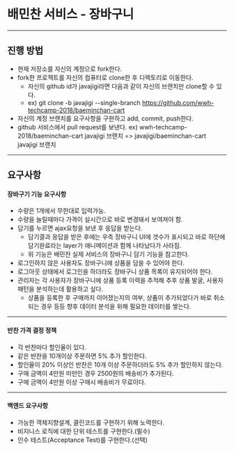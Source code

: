 # 배민찬 서비스 - 장바구니

---
## 진행 방법
* 현재 저장소를 자신의 계정으로 fork한다.
* fork한 프로젝트를 자신의 컴퓨터로 clone한 후 디렉토리로 이동한다.
  * 자신의 github id가 javajigi라면 다음과 같이 자신의 브랜치만 clone할 수 있다.
  * ex) git clone -b javajigi --single-branch https://github.com/wwh-techcamp-2018/baeminchan-cart
* 자신의 계정 브랜치를 요구사항을 구현하고 add, commit, push한다.
* github 서비스에서 pull request를 보낸다.
  ex) wwh-techcamp-2018/baeminchan-cart javajigi 브랜치 => javajigi/baeminchan-cart javajigi 브랜치

---
## 요구사항
#### 장바구기 기능 요구사항
* 수량은 1개에서 무한대로 입력가능. 
* 수량을 늘릴때마다 가격이 실시간으로 바로 변경돼서 보여져야 함. 
* 담기를 누르면 ajax요청을 보낸 후 응답을 받는다.
  * 담기결과 응답을 받은 후에는 우측 장바구니 UI에 갯수가 표시되고 바로 하단에 담기완료라는 layer가 애니메이션과 함께 나타났다가 사라짐.
  * 위 기능은 배민찬 실제 서비스의 장바구니 담기 기능을 참고한다.
* 로그인하지 않은 사용자도 장바구니에 상품을 담을 수 있어야 한다.
* 로그아웃 상태에서 로그인을 하더라도 장바구니 상품 목록이 유지되어야 한다.
* 관리자는 각 사용자가 장바구니에 상품 등록 이력을 추적해 추후 상품 발굴, 사용자 패턴을 분석하는데 활용하고 싶다.
  * 상품을 등록한 후 구매까지 이어졌는지의 여부, 상품이 추가되었다가 바로 취소되는 경우 등등 향후 데이터 분석을 위해 필요한 데이터를 쌓는다.

---
#### 반찬 가격 결정 정책
* 각 반찬마다 할인율이 있다.
* 같은 반찬을 10개이상 주문하면 5% 추가 할인한다.
* 할인율이 20% 이상인 반찬은 10개 이상 주문하더라도 5% 추가 할인하지 않는다.
* 구매 금액이 4만원 미만인 경우 2500원의 배송비가 추가된다.
* 구매 금액이 4만원 이상 구매시 배송비가 무료이다.

---
#### 백엔드 요구사항
* 가능한 객체지향설계, 클린코드를 구현하기 위해 노력한다.
* 비지니스 로직에 대한 단위 테스트를 구현한다.(필수)
* 인수 테스트(Acceptance Test)를 구현한다.(선택)
